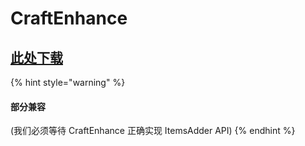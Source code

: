 # CraftEnhance

## [此处下载](https://www.spigotmc.org/resources/1-9-1-16-custom-recipes-and-crafting-craftenhance.65058/)

{% hint style="warning" %}
#### 部分兼容

(我们必须等待 CraftEnhance 正确实现 ItemsAdder API)
{% endhint %}
